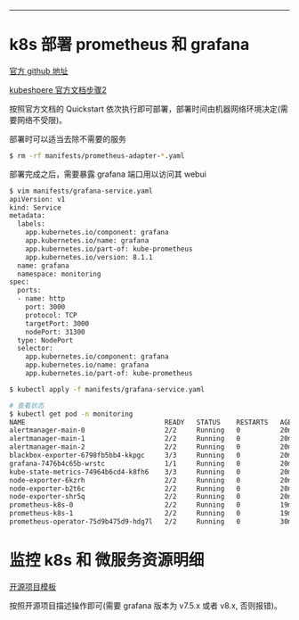 



---


# k8s 部署 prometheus 和 grafana

[官方 github 地址](https://github.com/prometheus-operator/kube-prometheus)

[kubeshpere 官方文档步骤2](https://kubesphere.io/zh/docs/faq/observability/byop/#%E6%AD%A5%E9%AA%A4-2%E5%AE%89%E8%A3%85%E6%82%A8%E8%87%AA%E5%B7%B1%E7%9A%84-prometheus-%E5%A0%86%E6%A0%88)

按照官方文档的 Quickstart 依次执行即可部署，部署时间由机器网络环境决定(需要网络不受限)。

部署时可以适当去除不需要的服务
```bash
$ rm -rf manifests/prometheus-adapter-*.yaml
```

部署完成之后，需要暴露 grafana 端口用以访问其 webui
```bash
$ vim manifests/grafana-service.yaml
apiVersion: v1
kind: Service
metadata:
  labels:
    app.kubernetes.io/component: grafana
    app.kubernetes.io/name: grafana
    app.kubernetes.io/part-of: kube-prometheus
    app.kubernetes.io/version: 8.1.1
  name: grafana
  namespace: monitoring
spec:
  ports:
  - name: http
    port: 3000
    protocol: TCP
    targetPort: 3000
    nodePort: 31300
  type: NodePort
  selector:
    app.kubernetes.io/component: grafana
    app.kubernetes.io/name: grafana
    app.kubernetes.io/part-of: kube-prometheus

$ kubectl apply -f manifests/grafana-service.yaml

# 查看状态
$ kubectl get pod -n monitoring
NAME                                   READY   STATUS    RESTARTS   AGE
alertmanager-main-0                    2/2     Running   0          20m
alertmanager-main-1                    2/2     Running   0          20m
alertmanager-main-2                    2/2     Running   0          20m
blackbox-exporter-6798fb5bb4-kkpgc     3/3     Running   0          20m
grafana-7476b4c65b-wrstc               1/1     Running   0          20m
kube-state-metrics-74964b6cd4-k8fh6    3/3     Running   0          20m
node-exporter-6kzrh                    2/2     Running   0          20m
node-exporter-b2t6c                    2/2     Running   0          20m
node-exporter-shr5q                    2/2     Running   0          20m
prometheus-k8s-0                       2/2     Running   0          19m
prometheus-k8s-1                       2/2     Running   0          19m
prometheus-operator-75d9b475d9-hdg7l   2/2     Running   0          30m
```

# 监控 k8s 和 微服务资源明细
[开源项目模板](https://github.com/starsliao/Prometheus/tree/master/kubernetes)

按照开源项目描述操作即可(需要 grafana 版本为 v7.5.x 或者 v8.x, 否则报错)。


